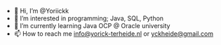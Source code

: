 - 👋 Hi, I’m @Yoriickk
- 👀 I’m interested in programming; Java, SQL, Python
- 🌱 I’m currently learning Java OCP @ Oracle university
- 📫 How to reach me info@yorick-terheide.nl or yckheide@gmail.com

<!---
Yoriickk/Yoriickk is a ✨ special ✨ repository because its `README.md` (this file) appears on your GitHub profile.
You can click the Preview link to take a look at your changes.
--->
